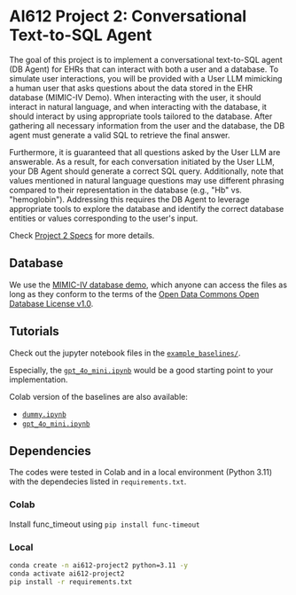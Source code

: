 # AI612 Project 2: Conversational Text-to-SQL Agent

The goal of this project is to implement a conversational text-to-SQL agent (DB Agent) for EHRs that can interact with both a user and a database. To simulate user interactions, you will be provided with a User LLM mimicking a human user that asks questions about the data stored in the EHR database (MIMIC-IV Demo). When interacting with the user, it should interact in natural language, and when interacting with the database, it should interact by using appropriate tools tailored to the database. After gathering all necessary information from the user and the database, the DB agent must generate a valid SQL to retrieve the final answer.

Furthermore, it is guaranteed that all questions asked by the User LLM are answerable. As a result, for each conversation initiated by the User LLM, your DB Agent should generate a correct SQL query. Additionally, note that values mentioned in natural language questions may use different phrasing compared to their representation in the database (e.g., "Hb" vs. "hemoglobin"). Addressing this requires the DB Agent to leverage appropriate tools to explore the database and identify the correct database entities or values corresponding to the user's input.


Check [Project 2 Specs](https://docs.google.com/document/d/1CghIWzaSvuqgQVzCVLAUOOPiBED-zXogUdm0Bzvk-Cs/edit?usp=sharing) for more details.

## Database
We use the [MIMIC-IV database demo](https://physionet.org/content/mimic-iv-demo/2.2/), which anyone can access the files as long as they conform to the terms of the [Open Data Commons Open Database License v1.0](https://physionet.org/content/mimic-iv-demo/view-license/2.2/).

## Tutorials
Check out the jupyter notebook files in the [`example_baselines/`](example_baselines/).

Especially, the [`gpt_4o_mini.ipynb`](example_baselines/gpt_4o_mini.ipynb) would be a good starting point to your implementation.

Colab version of the baselines are also available:
- [`dummy.ipynb`](https://colab.research.google.com/drive/1dkgNR3Qi5ZrtzX_QJbQNhXLpyKHxgq-h?usp=sharing)
- [`gpt_4o_mini.ipynb`](https://colab.research.google.com/drive/1IQIOHrl-4sgorbtFZFVP2NnUP_7XdjmZ?usp=sharing)


## Dependencies
The codes were tested in Colab and in a local environment (Python 3.11) with the dependecies listed in `requirements.txt`.

### Colab
Install func_timeout using `pip install func-timeout`

### Local
```bash
conda create -n ai612-project2 python=3.11 -y
conda activate ai612-project2
pip install -r requirements.txt
```